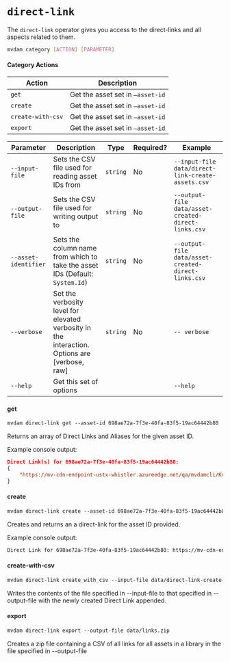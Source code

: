 # `direct-link`
The `direct-link` operator gives you access to the direct-links and all aspects related to them.

```bash
mvdam category [ACTION] [PARAMETER]
```
#### Category Actions
| Action            | Description                                                  |
|-------------------|--------------------------------------------------------------|
| `get`             | Get the asset set in `—asset-id`                             |
| `create`             | Get the asset set in `—asset-id`                             |
| `create-with-csv`             | Get the asset set in `—asset-id`                             |
| `export`             | Get the asset set in `—asset-id`                             |


| Parameter     | Description                                                  | Type     | Required? | Example |
|---------------|--------------------------------------------------------------|----------|-----------|---------|
| `--input-file` | Sets the CSV file used for reading asset IDs from       | `string` | No        | `--input-file data/direct-link-create-assets.csv` |
| `--output-file` | Sets the CSV file used for writing output to       | `string` | No        | `--output-file data/asset-created-direct-links.csv` |
| `--asset-identifier` | Sets the column name from which to take the asset IDs (Default: `System.Id`)     | `string` | No        | `--output-file data/asset-created-direct-links.csv` |
| `--verbose` | Set the verbosity level for elevated verbosity in the interaction. Options are [verbose, raw] | `string` | No        | `-- verbose` |
| `--help`      | Get this set of options                                      |          |           | `--help` |


#### get
```txt
mvdam direct-link get --asset-id 698ae72a-7f3e-40fa-83f5-19ac64442b80
```
Returns an array of Direct Links and Aliases for the given asset ID.

Example console output:
```json
Direct Link(s) for 698ae72a-7f3e-40fa-83f5-19ac64442b80: 
{
    "https://mv-cdn-endpoint-ustx-whistler.azureedge.net/qa/mvdamcli/KueKaT5_-kCD9RmsZEQrgA/q5V1I7jObUiWzJfxYH_WrQ/Original/catTitle799402.jpg.jpg": "Default"
}
```

#### create
```txt
mvdam direct-link create --asset-id 698ae72a-7f3e-40fa-83f5-19ac64442b80
```
Creates and returns an a direct-link for the asset ID provided. 

Example console output:
```txt
Direct Link for 698ae72a-7f3e-40fa-83f5-19ac64442b80: https://mv-cdn-endpoint-ustx-whistler.azureedge.net/qa/mvdamcli/KueKaT5_-kCD9RmsZEQrgA/q5V1I7jObUiWzJfxYH_WrQ/Original/catTitle799402.jpg.jpg
```

#### create-with-csv
```txt
mvdam direct-link create_with_csv --input-file data/direct-link-create-assets.csv --output-file data/asset-created-direct-links.csv --asset-identifier AssetId
```
Writes the contents of the file specified in --input-file to that specified in --output-file with the newly created Direct Link appended.

#### export
```txt
mvdam direct-link export --output-file data/links.zip
```
Creates a zip file containing a CSV of all links for all assets in a library in the file specified in --output-file